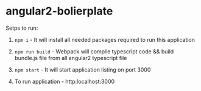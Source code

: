 # angular2-bolierplate

Setps to run:

1. `npm i` - It will install all needed packages required to run this application

2. `npm run build` - Webpack will compile typescript code && build bundle.js file from all angular2 typescript file

3. `npm start` - It will start application listing on port 3000

4. To run application - http:localhost:3000
